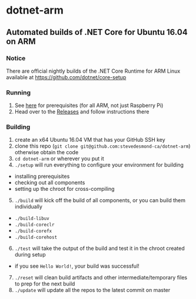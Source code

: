 # dotnet-arm
## Automated builds of .NET Core for Ubuntu 16.04 on ARM

### Notice

There are official nightly builds of the .NET Core Runtime for ARM Linux available at https://github.com/dotnet/core-setup

### Running

1. See [here](https://github.com/dotnet/core/blob/master/samples/RaspberryPiInstructions.md) for prerequisites (for all ARM, not just Raspberry Pi)
2. Head over to the [Releases](https://github.com/stevedesmond-ca/dotnet-arm/releases) and follow instructions there

### Building

1. create an x64 Ubuntu 16.04 VM that has your GitHub SSH key
2. clone this repo (`git clone git@github.com:stevedesmond-ca/dotnet-arm`) otherwise obtain the code
3. `cd dotnet-arm` or wherever you put it
4. `./setup` will run everything to configure your environment for building
  - installing prerequisites
  - checking out all components
  - setting up the chroot for cross-compiling
5. `./build` will kick off the build of all components, or you can build them individually
  - `./build-libuv`
  - `./build-coreclr`
  - `./build-corefx`
  - `./build-corehost`
6. `./test` will take the output of the build and test it in the chroot created during setup
  - if you see `Hello World!`, your build was successful!
7. `./reset` will clean build artifacts and other intermediate/temporary files to prep for the next build
8. `./update` will update all the repos to the latest commit on master
